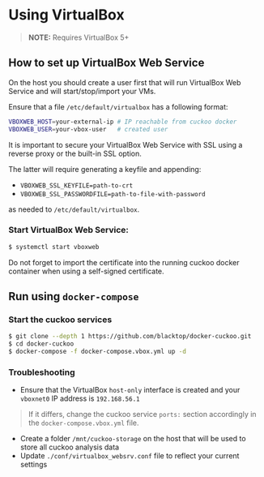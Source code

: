 # Using VirtualBox

> **NOTE:** Requires VirtualBox 5+

## How to set up VirtualBox Web Service

On the host you should create a user first that will run VirtualBox Web Service and will start/stop/import your VMs.

Ensure that a file `/etc/default/virtualbox` has a following format:

```bash
VBOXWEB_HOST=your-external-ip # IP reachable from cuckoo docker
VBOXWEB_USER=your-vbox-user   # created user
```

It is important to secure your VirtualBox Web Service with SSL using a reverse proxy or the built-in SSL option.

The latter will require generating a keyfile and appending:

- `VBOXWEB_SSL_KEYFILE=path-to-crt`
- `VBOXWEB_SSL_PASSWORDFILE=path-to-file-with-password`

as needed to `/etc/default/virtualbox`.

### Start VirtualBox Web Service:

```bash
$ systemctl start vboxweb
```

Do not forget to import the certificate into the running cuckoo docker container when using a self-signed certificate.

## Run using `docker-compose`

### Start the cuckoo services

```bash
$ git clone --depth 1 https://github.com/blacktop/docker-cuckoo.git
$ cd docker-cuckoo
$ docker-compose -f docker-compose.vbox.yml up -d
```

### Troubleshooting

- Ensure that the VirtualBox `host-only` interface is created and your `vboxnet0` IP address is `192.168.56.1`

> If it differs, change the cuckoo service `ports:` section accordingly in the `docker-compose.vbox.yml` file.

- Create a folder `/mnt/cuckoo-storage` on the host that will be used to store all cuckoo analysis data
- Update `./conf/virtualbox_websrv.conf` file to reflect your current settings
